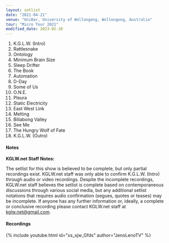 ```yaml
---
layout: setlist
date: "2021-04-21"
venue: "UniBar, University of Wollongong, Wollongong, Australia"
tour: "Micro Tour 2021"
modified_date: 2023-02-26
---
```


 1. K.G.L.W. (Intro)
 2. Rattlesnake
 3. Ontology
 4. Minimum Brain Size
 5. Sleep Drifter
 6. The Book
 7. Automation
 8. D-Day
 9. Some of Us
10. O.N.E.
11. Pleura
12. Static Electricity
13. East West Link
14. Melting
15. Billabong Valley
16. See Me
17. The Hungry Wolf of Fate
18. K.G.L.W. (Outro)

#### Notes

**KGLW.net Staff Notes:**

The setlist for this show is believed to be complete, but only partial recordings exist. KGLW.net staff was only able to confirm K.G.L.W. (Intro) through audio or video recordings. Despite the incomplete recordings, KGLW.net staff believes the setlist is complete based on contemporaneous discussions through various social media, but any additional setlist notations that requires audio confirmation (segues, quotes or teases) may be incomplete. If anyone has any further information or, ideally, a complete or conclusive recording please contact KGLW.net staff at [kglw.net@gmail.com](email:kglw.net@gmail.com).

#### Recordings

{% include youtube.html id="xs_xjw_Gfds" author="JenoLenoTV" %}

